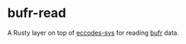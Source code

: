 # bufr-read
A Rusty layer on top of [eccodes-sys](https://github.com/rnleach/eccodes-sys) for reading 
[bufr](http://www.wmo.int/pages/prog/www/WMOCodes/WMO306_vI2/VolumeI.2.html) data.
